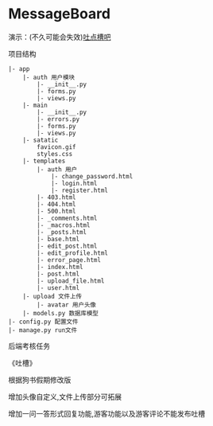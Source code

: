 # MessageBoard
演示：(不久可能会失效)[吐点槽吧](http://cumt.studio/)		
		
项目结构
```
|- app
	|- auth 用户模块
		|- __init__.py
		|- forms.py
		|- views.py
	|- main 
		|- __init__.py
		|- errors.py
		|- forms.py
		|- views.py
	|- satatic
		favicon.gif
		styles.css
	|- templates
		|- auth 用户
			|- change_password.html 
			|- login.html
			|- register.html
		|- 403.html
		|- 404.html
		|- 500.html
		|- _comments.html
		|- _macros.html
		|- _posts.html
		|- base.html
		|- edit_post.html
		|- edit_profile.html
		|- error_page.html
		|- index.html
		|- post.html
		|- upload_file.html
		|- user.html
	|- upload 文件上传
		|- avatar 用户头像
	|- models.py 数据库模型	
|- config.py 配置文件
|- manage.py run文件
```

后端考核任务

《吐槽》

根据狗书假期修改版

增加头像自定义,文件上传部分可拓展

增加一问一答形式回复功能,游客功能以及游客评论不能发布吐槽